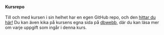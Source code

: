 #### Kursrepo

Till och med kursen i sin helhet har en egen GitHub repo, och den [hittar du här!](https://github.com/dbwebb-se/ramverk1)
Du kan även kika på kursens egna sida på [dbwebb](https://dbwebb.se/kurser/ramverk1), där du kan läsa mer om varje uppgift som ingår i denna kurs.
